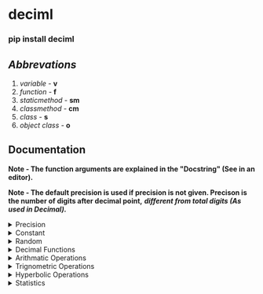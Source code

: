 # deciml
### pip install deciml

## ***Abbrevations***

1. *variable -* **v**
2. *function -* **f**
3. *staticmethod -* **sm**
4. *classmethod -* **cm**
5. *class -* **s**
6. *object class -* **o**

## **Documentation**

**Note - The function arguments are explained in the "Docstring" (See in an editor).**

**Note - The default precision is used if precision is not given. Precison is the number of digits after decimal point,** ***different from total digits (As used in Decimal).***

<details>
   <summary>Precision</summary>
   <p>

   #### Note - Explaination of [precision](./deciml_explained/precision.md)
   
   1. (v) **__DecimalPrecision**: Variable used for precision, **default precision** used if precision is not specified.

   2. (f) **setpr(__p)**: Changes the precision
   
      ```python
      >>> from deciml.deciml import setpr
      >>> setpr(18)
      '''
         18 - The new precision
      '''
      ```

   3. (f) **getpr()**: Get the precision

      ```python
      >>> from deciml.deciml import getpr
      >>> precision = getpr()
      >>> precision
      18
      ```

   ***Note - Precision is integer***
   </p>
</details>

<details>
   <summary>Constant</summary>
   <p>

   #### Note - Explaination of [constant](./deciml_explained/constant.md)

   1. (v) **_Pi**: Variable that stores the value of pi

   2. (v) **_EulersNumber**: Variable that stores the value of e

   3. (c) **constant**: Get values of constants

      ```python
      >>> from deciml.deciml import constant
      ```

      i. (sm) **e(pr)**: Get value of e (in constant)

         ```python
         >>> value = constant.e(18)
         '''
            18 - The precision
         '''
         >>> value
         Decimal('2.718281828459045235')
         ```

      ii. (sm) **pi(pr)**: Get value of pi (in constant)

         ```python
         >>> value = constant.pi(18)
         '''
            18 - The precision
         '''
         >>> value
         Decimal('3.141592653589793238')
         ```
   </p>
</details>

<details>
   <summary>Random</summary>
   <p>

   #### Note - Explaination of [random](./deciml_explained/random.md)

   1. (f) **rint(__i, __j, __n, s)**: Generate random integers

      ```python
      >>> from deciml.deciml import rint
      >>> nums = rint(0, 100, 5, 2102)
      '''
         0 - Start integer
         100 - End integer
         5 - Number of integers to generate
         2102 - Seed
      '''
      >>> nums
      (38, 89, 64, 13, 59)
      ```

   2. (o) **rdeciml(__a, __b, __pr)**: Generate a rdeciml object

      ```python
      >>> from deciml.deciml import rdeciml
      >>> robj = rdeciml(0, 20, 18)
      '''
         0 - Start number
         20 - End number
         18 - The precision
      '''
      ```

      i. (f) **random(__n, __s)**: Generate random numbers (in rdeciml)

      ```python
      >>> nums = robj.random(4, 2025)
      '''
         4 - Number of random numbers to generate
         2025 - The seed
      '''
      >>> nums
      (Decimal('19.972330207834593468'), Decimal('9.763654124294660886'), Decimal('17.954068930830723688'), Decimal('4.279774972623744952'))
      ```

      ii. (f) **cgpr(__pr)**: Change precision for random numbers (in rdeciml) 

      ```python
      >>> robj.cgpr(2)
      New precision: 2
      '''
         2 - New precision to generate random numbers
      '''
      >>> robj.random(4, 2025)
      (Decimal('11.42'), Decimal('1.69'), Decimal('13.22'), Decimal('17.15'))
      ```

   ***Note - The seed returns different values after changing precision.***

   </p>
</details>


<details>
   <summary>Decimal Functions</summary>
   <p>

   1. (f) **deciml(__a, __pr)**: Get a Decimal object

      ##### Note - Explaination of [deciml](./deciml_explained/deciml_function.md)

      ```python
      >>> from deciml.deciml import deciml
      >>> num = deciml('32.0722168131', 7)
      '''
         '32.0722168131' - The variable to convert to Decimal
         7 - The precision
      '''
      >>> num
      Decimal('32.0722168')
      ```

   2. (f) **abs(__a)**: Get the absolute value

      ##### Note - Explaination of [absolute](./deciml_explained/absolute.md)

      ```python
      >>> from deciml.deciml import abs
      >>> abs_value = abs(-0.526842)
      '''
         -0.526842 - The variable to convert to it's absolute value
      '''
      >>> abs_value
      Decimal('0.526842')
      ```
   
   3. (f) **deciml_sort(__a, __pr)**: Get a new sorted list

      ```python
      >>> from deciml.deciml import deciml_sort
      >>> sorted_list = deciml_sort([12.525, 2.08, 9.2552, '-4.515117E1'], 4)
      '''
         [12.525, 2.08, 9.2552, '-4.515117E1'] - Variable to sort
         4 - The precision for sorted list
      '''
      >>> sorted_list
      [Decimal('-45.1512'), Decimal('2.08'), Decimal('9.2552'), Decimal('12.525')]
      ```

   </p>
</details>

<details>
   <summary>Arithmatic Operations</summary>
   <p>
<details>
   <summary>Primitive Operations</summary>
   <p>

   **(c) algbra**: primitive arithmatic operations

   ```python
   >>> from deciml.deciml import algbra
   ```

   i. (sm) **add(*__a, pr)**: add given numbers

   ##### Note - Explaination of [add](./deciml_explained/aithmatic_operations/add.md)

   ```python
   >>> nums_sum = algbra.add(2.3221, 5.2425, 120.522, pr=3)
   '''
      2.3221, 5.2425, 120.522 - Numbers to add
      3 - The precision
   '''
   >>> nums_sum
   Decimal('128.087')
   ```

   ii. (sm) **sub(*__a, pr)**: subtract given numbers

   ##### Note - Explaination of [sub](./deciml_explained/aithmatic_operations/subtract.md)

   ```python
   >>> nums_sub = algbra.sub(2.5562, 25.5521, 2.245, pr=3)
   '''
      25.5521, 2.245 - Numbers to subtract from 2.5562
      3 - The precision
   '''
   >>> nums_sub
   Decimal('-25.241')
   ```


   iii. (sm) **mul(*__a, pr)**: multiply given numbers

   ##### Note - Explaination of [mul](./deciml_explained/aithmatic_operations/multiply.md)

   ```python
   >>> nums_mul = algbra.mul(2.9525, 3.755, 2.3524, pr=3)
   '''
      2.9525, 3.755, 2.3524 - Numbers to multiply
      3 - The precision
   '''
   >>> nums_mul
   Decimal('26.080')
   ```
   iv. (sm) **div(__a, __b, __pr)**: divide given numbers

   ##### Note - Explaination of [div](./deciml_explained/aithmatic_operations/divide.md)

   ```python
   >>> num = algbra.div(2.02354, 3.2152, 4)
   '''
      2.02354 - Numerator
      3.2152 - Denominator
      4 - The precision
   '''
   >>> num
   Decimal('0.6294')
   ```

   v. (cm) **log(__a, __b, __pr)**: logarithmic given numbers

   ##### Note - Explaination of [log](./deciml_explained/aithmatic_operations/log.md)

   ```python
   >>> num = algbra.log(2.23541, 3, 4)
   '''
      2.23541 - Number
      3 - Base
      4 - The precision
   '''
   >>> num
   Decimal('0.7322')
   ```

   vi. (cm) **pwr(__a, __b, __pr)**: exponent from given numbers

   ##### Note - Explaination of [pwr](./deciml_explained/aithmatic_operations/exponent.md)

   ```python
   >>> num = algbra.pwr(2.3214, 2.213, 4)
   '''
      2.3214 - Number
      2.213 - Power
      4 - The precision
   '''
   >>> num
   Decimal('6.4477')
   ```

   </p>
</details>
<details>
   <summary>Grouped Operations</summary>
   <p>

   **(c) galgbra**: Arithmatic operations using lists

   ```python
   >>> from deciml.deciml import galgbra
   ```

   i. (sm) **add(*__a, pr)**: Addition with lists of numbers

   ```python
   >>> nums = galgbra.add([2.23153, 2.36528, 6.32569], [7.32669, 85.5354, 23.5235], [21.3265, 0.23654, 20.3256894], pr=4)
   '''
      [2.23153, 2.36528, 6.32569], [7.32669, 85.5354, 23.5235], [21.3265, 0.23654, 20.3256894] - Lists to add
      4 - The precision
   '''
   >>> nums
   (Decimal('30.8847'), Decimal('88.1372'), Decimal('50.1749'))
   ```

   ii. (sm) **sub(*__a, pr)**: Subtraction with list of numbers

   ```python
   >>> nums = galgbra.sub([2.23153, 2.36528, 6.32569], [7.32669, 85.5354, 23.5235], [21.3265, 0.23654, 20.3256894], pr=4)
   '''
      [2.23153, 2.36528, 6.32569], [7.32669, 85.5354, 23.5235], [21.3265, 0.23654, 20.3256894] - Lists to subtract
      4 - The precision
   '''
   >>> nums
   (Decimal('-26.4217'), Decimal('-83.4067'), Decimal('-37.5235'))
   ```

   iii. (sm) **mul(*__a, pr)**: Multiplication with list of numbers

   ```python
   >>> nums = galgbra.mul([2.23153, 2.36528, 6.32569], [7.32669, 85.5354, 23.5235], [21.3265, 0.23654, 20.3256894], pr=4)
   '''
      [2.23153, 2.36528, 6.32569], [7.32669, 85.5354, 23.5235], [21.3265, 0.23654, 20.3256894] - Lists to multiply
      4 - The precision
   '''
   >>> nums
   (Decimal('348.6825'), Decimal('47.8556'), Decimal('3024.5107'))
   ```

   iv. (sm) **div(__a, __b, __pr)**: Division with lists of numbers

   ```python
   >>> nums = galgbra.div([2.23153, 2.36528, 6.32569], [7.32669, 85.5354, 23.5235], 4)
   '''
      [2.23153, 2.36528, 6.32569], [7.32669, 85.5354, 23.5235] - Lists to divide
      4 - The precision
   '''
   >>> nums
   (Decimal('0.3046'), Decimal('0.027653'), Decimal('0.2689'))
   ```

   v. (sm) **log(__a, __b, __pr)**: Logarithm with lists of numbers

   ```python
   >>> nums = galgbra.log([2.23153, 2.36528, 6.32569], [7.32669, 85.5354, 23.5235], 4)
   '''
      [2.23153, 2.36528, 6.32569] - List of numbers
      [7.32669, 85.5354, 23.5235] - List of base
      4 - The precision
   '''
   >>> nums
   (Decimal('0.4031'), Decimal('0.1935'), Decimal('0.5841'))
   ```

   vi. (sm) **pwr(__a, __b, __pr)**: Exponentiation with lists of numbers

   ```python
   >>> nums = galgbra.pwr([2.23153, 2.36528, 6.32569], [7.32669, 85.5354, 23.5235], 4)
   '''
      [2.23153, 2.36528, 6.32569] - Lists of numbers
      [7.32669, 85.5354, 23.5235] - Lists of exponents
      4 - The precision
   '''
   >>> nums
   (Decimal('358.1823'), Decimal('95541990468229107013623363686972.6621'), Decimal('6996193289690917769.8999'))
   ```

   vii. (sm) **addsg(__a, __b, __pr)**: Addition of a list of numbers with a number

   ```python
   >>> nums = galgbra.addsg(2.02552, [7.32669, 85.5354, 23.5235], 4)
   '''
      2.02552 - Number to add
      [7.32669, 85.5354, 23.5235] - List of numbers to add
      4 - 
   '''
   >>> nums
   (Decimal('9.3522'), Decimal('87.5609'), Decimal('25.5490'))
   ```

   viii. (sm) **subsg(__a, __b, __pr)**: Subtraction of a list of numbers from a number

   ```python
   >>> nums = galgbra.subsg(2.02552, [7.32669, 85.5354, 23.5235], 4)
   '''
      2.02552 - Number
      [7.32669, 85.5354, 23.5235] - Numbers to subtract
      4 - The precision
   '''
   >>> nums
   (Decimal('-5.3012'), Decimal('-83.5099'), Decimal('-21.49710'))
   ```

   ix. (sm) **subgs(__a, __b, __pr)**: Subtraction of number from a list of numbers

   ```python
   >>> nums = galgbra.subgs([7.32669, 85.5354, 23.5235], 2.02552, 4)
   '''
      [7.32669, 85.5354, 23.5235] - Numbers
      2.02552 - Number to subtract
      4 - The precision
   '''
   >>> nums
   (Decimal('5.3012'), Decimal('83.5099'), Decimal('21.49710'))
   ```

   x. (sm) **mulsg(__a, __b, __pr)**: Multiplication of number with a list of numbers

   ```python
   >>> nums = galgbra.mulsg(2.02552, [7.32669, 85.5354, 23.5235], 4)
   '''
      2.02552 - Number
      [7.32669, 85.5354, 23.5235] - Numbers to multiply
      4 - The precision
   '''
   >>> nums
   (Decimal('14.8404'), Decimal('173.2537'), Decimal('47.6473'))
   ```

   xi. (sm) **divsg(__a, __b, __pr)**: Division of number by a list of numbers 

   ```python
   >>> nums = galgbra.divsg(2.02552, [7.32669, 85.5354, 23.5235], 4)
   '''
      2.02552 - Numerator
      [7.32669, 85.5354, 23.5235] - Denominators
      4 - The precision
   '''
   >>> nums
   (Decimal('0.2765'), Decimal('0.023681'), Decimal('0.086106'))
   ```

   xii. (sm) **divgs(__a, __b, __pr)**: Division of a list of numbers by number  

   ```python
   >>> nums = galgbra.divgs([7.32669, 85.5354, 23.5235], 2.02552, 4)
   '''
      [7.32669, 85.5354, 23.5235] - Numerators
      2.02552 - Denominator
      4 - The precision
   '''
   >>> nums
   (Decimal('3.6172'), Decimal('42.2289'), Decimal('11.6136'))
   ```

   xiii. (sm) **logsg(__a, __b, __pr)**: Logarithm of numbers with a list of bases

   ```python
   >>> nums = galgbra.logsg(2.02552, [7.32669, 85.5354, 23.5235], 4)
   '''
      2.02552 - Number
      [7.32669, 85.5354, 23.5235] - Bases of logarithm
      4 - The precision
   '''
   >>> nums
   (Decimal('0.3544'), Decimal('0.1587'), Decimal('0.2235'))
   ```

   xvi. (sm) **loggs(__a, __b, __pr)**: Logarithm of a list of numbers with base

   ```python
   >>> nums = galgbra.loggs([7.32669, 85.5354, 23.5235], 2.02552, 4)
   '''
      [7.32669, 85.5354, 23.5235] - Numbers
      2.02552 - Base of logarithm
      4 - The precision
   '''
   >>> nums
   (Decimal('2.8215'), Decimal('6.3031'), Decimal('4.4742'))
   ```

   xvii. (sm) **pwrsg(__a, __b, __pr)**: Exponentiate a number by a list of numbers

   ```python
   >>> nums = galgbra.pwrsg(2.02552, [7.32669, 85.5354, 23.5235], 4)
   '''
      2.02552 - Number
      [7.32669, 85.5354, 23.5235] - Exponents
      4 - The precision
   '''
   >>> nums
   (Decimal('176.1563'), Decimal('165853714112712692593865989.2344'), Decimal('16248459.7577'))
   ```

   xviii. (sm) **pwrgs(__a, __b, __pr)**: Exponentiate a list of numbers by number

   ```python
   >>> nums = galgbra.pwrgs([7.32669, 85.5354, 23.5235], 2.02552 , 4)
   '''
      [7.32669, 85.5354, 23.5235] - Numbers
      2.02552 - Exponent
      4 - The precision
   '''
   >>> nums
   (Decimal('56.4791'), Decimal('8195.9659'), Decimal('599.7974'))
   ```

   </p>
</details>
   </p>
</details>

<details>
   <summary>Trignometric Operations</summary>
   <p>
<details>
   <summary>Primitive Operations</summary>
   <p>

   **(c) trig**: Primitive trignometric operations

   ```python
   >>> from deciml.deciml import trig
   ```

   i. (sm) **sin(__a, __pr)**: To get the sine of a number

   ##### Note - Explaination of [sin](./deciml_explained/trignometric_operations/sine.md)

   ```python
   >>> num = trig.sin(2.012414, 5)
   '''
      2.012414 - Number
      5 - The precision
   '''
   >>> num
   Decimal('0.90406')
   ```

   ii. (sm) **cos(__a, __pr)**: To get the cosine of a number

   ##### Note - Explaination of [cos](./deciml_explained/trignometric_operations/cosine.md)

   ```python
   >>> num = trig.cos(2.012414, 5)
   '''
      2.012414 - Number
      5 - The precision
   '''
   >>> num
   Decimal('-0.42740')
   ```

   iii. (cm) **tan(__a, __pr)**: To get the tan of a number

   ```python
   >>> num = trig.tan(2.012414, 5)
   '''
      2.012414 - Number
      5 - The precision
   '''
   >>> num
   Decimal('-2.11525')
   ```

   iv. (cm) **cosec(__a, __pr)**: To get the cosec of a number

   ```python
   >>> num = trig.cosec(2.012414, 5)
   '''
      2.012414 - Number
      5 - The precision
   '''
   >>> num
   Decimal('1.10612')
   ```

   v. (cm) **sec(__a, __pr)**: To get the sec of a number

   ```python
   >>> num = trig.sec(2.012414, 5)
   '''
      2.012414 - Number
      5 - The precision
   '''
   >>> num
   Decimal('-2.33971')
   ```

   vi. (cm) **cot(__a, __pr)**: To get the cot of a number

   ```python
   >>> num = trig.cot(2.012414, 5)
   '''
      2.012414 - Number
      5 - The precision
   '''
   >>> num
   Decimal('-0.47276')
   ```

   vii. (cm) **asin(__a, __pr)**: To get the sine<sup>-1</sup> of a number
   #### Note - Return upper bound is pi/2 and lower bound is -pi/2.

   ```python
   >>> num = trig.asin(0.241445, 5)
   '''
      1.241445 - Number
      5 - The precision
   '''
   >>> num
   Decimal('0.24385')
   ```

   viii. (cm) **acos(__a, __pr)**: To get the cosine<sup>-1</sup> of a number
   #### Note - Return upper bound is pi and lower bound is 0.

   ```python
   >>> num = trig.acos(0.241445, 5)
   '''
      0.241445 - Number
      5 - The precision
   '''
   >>> num
   Decimal('1.32694')
   ```

   ix. (cm) **atan(__a, __pr)**: To get the tan<sup>-1</sup> of a number

   ```python
   >>> num = trig.atan(7.241445, 5)
   '''
      7.241445 - Number
      5 - The precision
   '''
   >>> num
   Decimal('1.43357')
   ```

   x. (cm) **acosec(__a, __pr)**: To get the cosec<sup>-1</sup> of a number

   ```python
   >>> num = trig.acosec(1.241445, 5)
   '''
      0.241445 - Number
      5 - The precision
   '''
   >>> num
   Decimal('0.93654')
   ```

   xi. (cm) **asec(__a, __pr)**: To get the sec<sup>-1</sup> of a number

   ```python
   >>> num = trig.asec(1.241445, 5)
   '''
      1.241445 - Number
      5 - The precision
   '''
   >>> num
   Decimal('0.63426')
   ```

   xii. (cm) **acot(__a, __pr)**: To get the cot<sup>-1</sup> of a number

   ```python
   >>> num = trig.acot(7.241445, 5)
   '''
      7.241445 - Number
      5 - The precision
   '''
   >>> num
   Decimal('0.13723')
   ```
   </p>
</details>
<details>
   <summary>Grouped Operations</summary>
   <p>

   **(c) gtrig**: Grouped trignometric operations

   i. (sm) **sine(__a, __pr)**: To get the sine for a list of numbers

   ```python
   >>> nums = gtrig.sine([0.256745, 0.754455, 0.454845, 0.3874258], 4)
   '''
      [0.256745, 0.754455, 0.454845, 0.3874258] - List of numbers
      4 - The precision
   '''
   >>> nums
   (Decimal('0.2539'), Decimal('0.6849'), Decimal('0.4393'), Decimal('0.3778'))
   ```

   ii. (sm) **cosine(__a, __pr)**: To get the cosine for a list of numbers

   ```python
   >>> nums = gtrig.cosine([0.256745, 0.754455, 0.454845, 0.3874258], 4)
   '''
      [0.256745, 0.754455, 0.454845, 0.3874258] - List of numbers
      4 - The precision
   '''
   >>> nums
   (Decimal('0.9672'), Decimal('0.7286'), Decimal('0.8983'), Decimal('0.9259'))
   ```

   iii. (sm) **tan(__a, __pr)**: To get the tan for a list of numbers

   ```python
   >>> nums = gtrig.tan([6.256745, 8.754455, 9.454845, 13.3874258], 4)
   '''
      [6.256745, 8.754455, 9.454845, 13.3874258] - List of numbers
      4 - The precision
   '''
   >>> nums
   (Decimal('-0.026446'), Decimal('-0.7928'), Decimal('0.030077'), Decimal('1.07310'))
   ```

   iv. (sm) **cosec(__a, __pr)**: To get the cosec for a list of numbers

   ```python
   >>> nums = gtrig.cosec([6.256745, 8.754455, 9.454845, 13.3874258], 4)
   '''
      [6.256745, 8.754455, 9.454845, 13.3874258] - List of numbers
      4 - The precision
   '''
   >>> nums
   (Decimal('-37.8254'), Decimal('1.6097'), Decimal('-33.2640'), Decimal('1.3664'))
   ```

   v. (sm) **sec(__a, __pr)**: To get the sec for a list of numbers

   ```python
   >>> nums = gtrig.sec([6.256745, 8.754455, 9.454845, 13.3874258], 4)
   '''
      [6.256745, 8.754455, 9.454845, 13.3874258] - List of numbers
      4 - The precision
   '''
   >>> nums
   (Decimal('1.0003'), Decimal('-1.2761'), Decimal('-1.0005'), Decimal('1.4675'))
   ```

   vi. (sm) **cot(__a, __pr)**: To get the cot for a list of numbers

   ```python
   >>> nums = gtrig.cot([6.256745, 8.754455, 9.454845, 13.3874258], 4)
   '''
      [6.256745, 8.754455, 9.454845, 13.3874258] - List of numbers
      4 - The precision
   '''
   >>> nums
   (Decimal('-37.8122'), Decimal('-1.2614'), Decimal('33.24810'), Decimal('0.9311'))
   ```

   vii. (sm) **asine(__a, __pr)**: To get the sine<sup>-1</sup> for a list of numbers

   ```python
   >>> nums = gtrig.asine([0.256745, 0.754455, 0.454845, 0.3874258], 4)
   '''
      [0.256745, 0.754455, 0.454845, 0.3874258] - List of numbers
      4 - The precision
   '''
   >>> nums
   (Decimal('0.2596'), Decimal('0.8548'), Decimal('0.4722'), Decimal('0.3978'))
   ```

   viii. (sm) **acosine(__a, __pr)**: To  get the cosine<sup>-1</sup> for a list of numbers

   ```python
   >>> nums = gtrig.acosine([0.256745, 0.754455, 0.454845, 0.3874258], 4)
   '''
      [0.256745, 0.754455, 0.454845, 0.3874258] - List of numbers
      4 - The precision
   '''
   >>> nums
   (Decimal('1.3111'), Decimal('0.71510'), Decimal('1.0986'), Decimal('1.17210'))
   ```

   ix. (sm) **atan(__a, __pr)**: To get the tan<sup>-1</sup> for a list of numbers

   ```python
   >>> nums = gtrig.atan([1.256745, 2.754455, 3.454845, 4.3874258], 4)
   '''
      [1.256745, 2.754455, 3.454845, 4.3874258] - List of numbers
      4 - The precision
   '''
   >>> nums
   (Decimal('3.0788'), Decimal('-0.4077'), Decimal('0.3239'), Decimal('2.9682'))
   ```

   x. (sm) **acosec(__a, __pr)**: To get the cosec<sup>-1</sup> for a list of numbers

   ```python
   >>> nums = gtrig.acosec([1.256745, 2.754455, 3.454845, 4.3874258], 4)
   '''
      [1.256745, 2.754455, 3.454845, 4.3874258] - List of numbers
      4 - The precision
   '''
   >>> nums
   (Decimal('0.9202'), Decimal('0.3715'), Decimal('0.2937'), Decimal('0.2299'))
   ```

   xi. (sm) **asec(__a, __pr)**: To get the sec<sup>-1</sup> for a list of numbers

   ```python
   >>> nums = gtrig.asec([1.256745, 2.754455, 3.454845, 4.3874258], 4)
   '''
      [1.256745, 2.754455, 3.454845, 4.3874258] - List of numbers
      4 - The precision
   '''
   >>> nums
   (Decimal('0.6506'), Decimal('1.1993'), Decimal('1.2771'), Decimal('1.3409'))
   ```

   xii. (sm) **acot(__a, __pr)**: To get the cot<sup>-1</sup> for a list of numbers

   ```python
   >>> nums = gtrig.acot([1.256745, 2.754455, 3.454845, 4.3874258], 4)
   '''
      [1.256745, 2.754455, 3.454845, 4.3874258] - List of numbers
      4 - The precision
   '''
   >>> nums
   (Decimal('0.6721'), Decimal('0.3483'), Decimal('0.2817'), Decimal('0.2241'))
   ```

   </p>
</details>
   </p>
</details>

<details>
   <summary>Hyperbolic Operations</summary>
   <p>
<details>
   <summary>Primitive Operations</summary>
   <p>

   **(c) htrig**: Primitive hyperbolic trignometry operations

   i. (sm) **sinh(__a, __pr)**: To get the sinh for a number

   ```python
   >>> num = htrig.sinh(2.5485421, 4)
   '''
      2.5485421 - Number
      4 - The precision
   '''
   >>> num
   Decimal('6.3551')
   ```
   ii. (sm) **cosh(__a, __pr)**: To get the cosh for a number

   ```python
   >>> num = htrig.cosh(2.5485421, 4)
   '''
      2.5485421 - Number
      4 - The precision
   '''
   >>> num
   Decimal('6.4333')
   ```

   iii. (cm) **tanh(__a, __pr)**: To get the tanh for a number

   ```python
   >>> num = htrig.tanh(2.5485421, 4)
   '''
      2.5485421 - Number
      4 - The precision
   '''
   >>> num
   Decimal('0.9878')
   ```

   iv. (cm) **cosech(__a, __pr)**: To get the cosech for a number

   ```python
   >>> num = htrig.cosech(2.5485421, 4)
   '''
      2.5485421 - Number
      4 - The precision
   '''
   >>> num
   Decimal('0.1574')
   ```

   v. (cm) **sech(__a, __pr)**: To get the sech for a number

   ```python
   >>> num = htrig.sech(2.5485421, 4)
   '''
      2.5485421 - Number
      4 - The precision
   '''
   >>> num
   Decimal('0.1554')
   ```

   vi. (cm) **coth(__a, __pr)**: To get the coth for a number

   ```python
   >>> num = htrig.coth(2.5485421, 4)
   '''
      2.5485421 - Number
      4 - The precision
   '''
   >>> num
   Decimal('1.0123')
   ```

   </p>
</details>
<details>
   <summary>Grouped Operations</summary>
   <p>

   **(c) ghtrig**: Grouped hyperbolic trignometry opeerations

   i. (sm) **sinh(__a, __pr)**: To get the sinh for a list of numbers

   ```python
   >>> nums = ghtrig.sinh([1.0251547, 3.5845677, 5.8743648, 6.1115845], 4)
   '''
      [1.0251547, 3.5845677, 5.8743648, 6.1115845] - List of numbers
      4 - The precision
   '''
   >>> nums
   (Decimal('1.2144'), Decimal('18.0050'), Decimal('177.8979'), Decimal('225.5253'))
   ```

   ii. (sm) **cosh(__a, __pr)**: To get the cosh for a list of numbers

   ```python
   >>> nums = ghtrig.cosh([1.0251547, 3.5845677, 5.8743648, 6.1115845], 4)
   '''
      [1.0251547, 3.5845677, 5.8743648, 6.1115845] - List of numbers
      4 - The precision
   '''
   >>> nums
   (Decimal('1.5731'), Decimal('18.0328'), Decimal('177.9007'), Decimal('225.5275'))
   ```

   iii. (sm) **tanh(__a, __pr)**: To get the tanh for a list of numbers

   ```python
   >>> nums = ghtrig.tanh([1.0251547, 3.5845677, 5.8743648, 6.1115845], 4)
   '''
      [1.0251547, 3.5845677, 5.8743648, 6.1115845] - List of numbers
      4 - The precision
   '''
   >>> nums
   (Decimal('0.77110'), Decimal('0.9985'), Decimal('0.99910'), Decimal('0.99910'))
   ```

   iv. (sm) **cosech(__a, __pr)**: To get the cosech for a list of numbers

   ```python
   >>> nums = ghtrig.cosech([1.0251547, 3.5845677, 5.8743648, 6.1115845], 4)
   '''
      [1.0251547, 3.5845677, 5.8743648, 6.1115845] - List of numbers
      4 - The precision
   '''
   >>> nums
   (Decimal('0.8235'), Decimal('0.055540'), Decimal('0.0056212'), Decimal('0.0044341'))
   ```

   v. (sm) **sech(__a, __pr)**: To get the sech for a list of numbers

   ```python
   >>> nums = ghtrig.sech([1.0251547, 3.5845677, 5.8743648, 6.1115845], 4)
   '''
      [1.0251547, 3.5845677, 5.8743648, 6.1115845] - List of numbers
      4 - The precision
   '''
   >>> nums
   (Decimal('0.6357'), Decimal('0.055455'), Decimal('0.0056211'), Decimal('0.0044340'))
   ```

   vi. (sm) **coth(__a, __pr)**: To get the coth for a list of numbers

   ```python
   >>> nums = ghtrig.coth([1.0251547, 3.5845677, 5.8743648, 6.1115845], 4)
   '''
      [1.0251547, 3.5845677, 5.8743648, 6.1115845] - List of numbers
      4 - The precision
   '''
   >>> nums
   (Decimal('1.2954'), Decimal('1.0015'), Decimal('1.0000'), Decimal('1.0000'))
   ```

   </p>
</details>
   </p>
</details>

<details>
   <summary>Statistics</summary>
   <p>

   **(c) stat**: For statistical calculations

   i. (sm) **amean(__a, __pr)**: To get the arithmatic mean of a list of numbers

   ```python
   >>> num = stat.amean([1, 2.352, 3.242814, 4.65247541, 5.5415], 4)
   '''
      [1, 2.352, 3.242814, 4.65247541, 5.5415] - List of numbers
      4 - The precision
   '''
   >>> num
   Decimal('3.3578')
   ```

   ii. (sm) **gmean(__a, __pr)**: To get the geometric mean of a list of numbers

   ```python
   >>> num = stat.gmean([1, 2.352, 3.242814, 4.65247541, 5.5415], 4)
   '''
      [1, 2.352, 3.242814, 4.65247541, 5.5415] - List of numbers
      4 - The precision
   '''
   >>> num
   Decimal('2.8756')
   ```

   iii. (sm) **hmean(__a, __pr)**: To get the harmonic mean of a list of numbers

   ```python
   >>> num = stat.hmean([1, 2.352, 3.242814, 4.65247541, 5.5415], 4)
   '''
      [1, 2.352, 3.242814, 4.65247541, 5.5415] - List of numbers
      4 - The precision
   '''
   >>> num
   Decimal('0.4697')
   ```

   iv. (cm) **pvar(__a, __pr)**: To get the population variance of numbers

   ```python
   >>> num = stat.pvar([1, 2.352, 3.242814, 4.65247541, 5.5415], 4)
   '''
      [1, 2.352, 3.242814, 4.65247541, 5.5415] - List of numbers
      4 - The precision
   '''
   >>> num
   Decimal('2.6057')
   ```

   v. (cm) **svar(__a, __pr)**: To get the sample variance of numbers

   ```python
   >>> num = stat.svar([1, 2.352, 3.242814, 4.65247541, 5.5415], 4)
   '''
      [1, 2.352, 3.242814, 4.65247541, 5.5415] - List of numbers
      4 - The precision
   '''
   >>> num
   Decimal('3.2572')
   ```

   vi. (cm) **pstd_dev(__a, __pr)**: To get the population standard deviation of numbers

   ```python
   >>> num = stat.pstd_dev([1, 2.352, 3.242814, 4.65247541, 5.5415], 4)
   '''
      [1, 2.352, 3.242814, 4.65247541, 5.5415] - List of numbers
      4 - The precision
   '''
   >>> num
   Decimal('1.6142')
   ```

   vii. (cm) **sstd_dev(__a, __pr)**: To get the sample standard deviation of numbers

   ```python
   >>> num = stat.sstd_dev([1, 2.352, 3.242814, 4.65247541, 5.5415], 4)
   '''
      [1, 2.352, 3.242814, 4.65247541, 5.5415] - List of numbers
      4 - The precision
   '''
   >>> num
   Decimal('1.8048')
   ```

   viii. (sm) **median(__a, __pr)**: To get the median of a list of numbers

   ```python
   >>> num = stat.median([1, 2.352, 3.242814, 4.65247541, 5.5415], 4)
   '''
      [1, 2.352, 3.242814, 4.65247541, 5.5415] - List of numbers
      4 - The precision
   '''
   >>> num
   Decimal('2.7974')
   ```

   ix. (sm) **mode(__a, __pr)**: To get the mode of a list of numbers

   ```python
   >>> num = stat.mode([1, 2.352, 3.242814, 5.5415, 5.5415, 1, 1, 4.65247541, 5.5415])
   '''
      [1, 2.352, 3.242814, 4.65247541, 5.5415] - List of numbers
      4 - The precision
   '''
   >>> num
   {'values': (1, 5.5415), 'mode': 3}
   ```

   </p>
</details>


